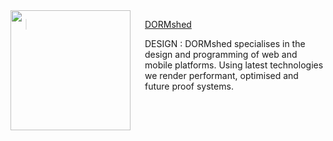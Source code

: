<img src="http://dormshed.com/static/img/shed.svg" align="left" width="192px" height="192px" />
<img align="left" width="0" height="192px" hspace=10/>

> <a href="http://dormshed.com">DORMshed</a>


<div width="300px">
DESIGN : DORMshed specialises in the design and programming of web and mobile platforms. Using latest technologies we render performant, optimised and future proof systems.
</div>
